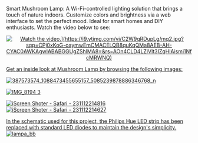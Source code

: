 
Smart Mushroom Lamp: A Wi-Fi-controlled lighting solution that brings a touch of nature indoors. Customize colors and brightness via a web interface to set the perfect mood. Ideal for smart homes and DIY enthusiasts.
Watch the video below to see:

<p align="center">
  <a href="https://youtu.be/C2W9qRDupLg">
       <img src="[https://img.youtube.com/C2W9qRDupLg.jpg" alt="Watch the video.](https://i9.ytimg.com/vi/C2W9qRDupLg/mq2.jpg?sqp=CPj0xKoG-oaymwEmCMACELQB8quKqQMa8AEB-AH-CYAC0AWKAgwIABABGGUgZShlMA8=&rs=AOn4CLD4LZlVlt3IZqHlAismi1NfcMRWNQ)">
</p>

Get an inside look at Mushroom Lamp by browsing the following images:

<p align="center">
  
  ![387573574_1088473455655157_5085239878886346768_n](https://github.com/oliwiakruczyk/SmartMushroomLamp/assets/150608343/78e01aaf-1192-4b05-96cb-8efaf7abee82)
  
![IMG_8194 3](https://github.com/oliwiakruczyk/SmartMushroomLamp/assets/150608343/65f086f7-164d-40f0-aa40-ba6d6722c089)

![iScreen Shoter - Safari - 231112214816](https://github.com/oliwiakruczyk/SmartMushroomLamp/assets/150608343/730f688b-a5f7-4993-8371-bd6e9ee20195)
![iScreen Shoter - Safari - 231112214627](https://github.com/oliwiakruczyk/SmartMushroomLamp/assets/150608343/9728c66a-3101-45de-837c-368efb0d6a1c)


In the schematic used for this project, the Philips Hue LED strip has been replaced with standard LED diodes to maintain the design's simplicity.
![lampa_bb](https://github.com/oliwiakruczyk/SmartMushroomLamp/assets/150608343/c1c7fb30-fa38-470f-b8f4-1336169ebc73)
</p>


